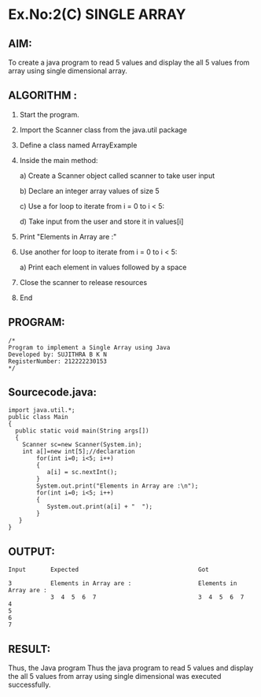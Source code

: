 # Ex.No:2(C) SINGLE ARRAY

## AIM:
To create a java program to read 5 values and display the all 5 values from array using single dimensional array.

## ALGORITHM :

1. Start the program.
2. Import the Scanner class from the java.util package
3. Define a class named ArrayExample
4. Inside the main method:

   a) Create a Scanner object called scanner to take user input

   b) Declare an integer array values of size 5

   c) Use a for loop to iterate from i = 0 to i < 5:

   d) Take input from the user and store it in values[i]

5. Print "Elements in Array are :"
6. Use another for loop to iterate from i = 0 to i < 5:

   a) Print each element in values followed by a space

7. Close the scanner to release resources
8. End
   
## PROGRAM:
```
/*
Program to implement a Single Array using Java
Developed by: SUJITHRA B K N
RegisterNumber: 212222230153
*/
```

## Sourcecode.java:
```
import java.util.*;
public class Main
{
  public static void main(String args[])
  {    
	Scanner sc=new Scanner(System.in);
	int a[]=new int[5];//declaration    	 
        for(int i=0; i<5; i++)
        {
           a[i] = sc.nextInt();
        }   
        System.out.print("Elements in Array are :\n");
        for(int i=0; i<5; i++)
        {
           System.out.print(a[i] + "  ");
        }  
   }
}
```

## OUTPUT:
```
Input       Expected                                  Got

3           Elements in Array are :                   Elements in Array are :                   
            3  4  5  6  7                             3  4  5  6  7
4
5
6
7
```

## RESULT:
Thus, the Java program Thus the java program to read 5 values and display the all 5 values from array using single dimensional was executed successfully.
